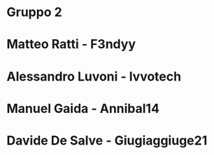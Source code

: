 # Gruppo 2
# Matteo Ratti - F3ndyy
# Alessandro Luvoni - lvvotech
# Manuel Gaida - Annibal14
# Davide De Salve - Giugiaggiuge21
